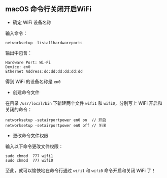 ## macOS 命令行关闭开启WiFi

* 确定 WiFi 设备名称

输入命令：

```
networksetup -listallhardwareports
```

输出中包含：

```
Hardware Port: Wi-Fi
Device: en0
Ethernet Address:dd:dd:dd:dd:dd:dd

```
得到 WiFi 的设备名称是 `en0`

* 创建命令文件

在目录 `/usr/local/bin` 下新建两个文件 `wifi1` 和 `wifi0`，分别写上 WiFi 开启和关闭的命令：

```
networksetup -setairportpower en0 on  // 开启
networksetup -setairportpower en0 off // 关闭
```

* 更改命令文件权限

输入以下命令更改文件权限：

```
sudo chmod  777 wifi1
sudo chmod  777 wifi0
```

至此，就可以愉快地在命令行通过 `wifi1` 和 `wifi0` 命令开启和关闭 WiFi 了！
